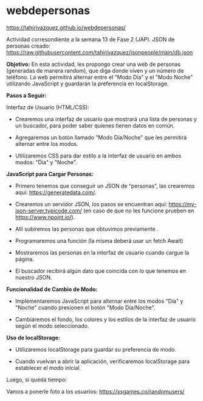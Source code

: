 # webdepersonas
https://tahirivazquez.github.io/webdepersonas/

Actividad corresondiente a la semana 13 de Fase 2 (JAP).
JSON de personas creado: https://raw.githubusercontent.com/tahirivazquez/jsonpeople/main/db.json

**Objetivo:** En esta actividad, les propongo crear una web de personas (generadas de manera random), que diga donde viven y un número de teléfono. La web permitirá alternar entre el "Modo Día" y el "Modo Noche" utilizando JavaScript y guardarán la preferencia en localStorage.


**Pasos a Seguir:**

Interfaz de Usuario (HTML/CSS):

- Crearemos una interfaz de usuario que mostrará una lista de personas y un buscador, para poder saber quienes tienen datos en común.

- Agregaremos un botón llamado "Modo Día/Noche" que les permitirá alternar entre los modos.

- Utilizaremos CSS para dar estilo a la interfaz de usuario en ambos modos: "Día" y "Noche".

 

**JavaScript para Cargar Personas:**

- Primero tenemos que conseguir un JSON de “personas”, las crearemos aquí: https://generatedata.com/. 

- Crearemos un servidor JSON, los pasos se encuentran aquí: https://my-json-server.typicode.com/ (en caso de que no les funcione prueben en https://www.npoint.io/).

- Allí subiremos las personas que obtuvimos previamente .

- Programaremos una función (la misma deberá usar un fetch Await)

- Mostraremos las personas en la interfaz de usuario cuando cargue la página.

- El buscador recibirá algún dato que coincida con lo que tenemos en nuestro JSON.

 

**Funcionalidad de Cambio de Modo:**

- Implementaremos JavaScript para alternar entre los modos "Día" y "Noche" cuando presionen el botón "Modo Día/Noche".

- Cambiaremos el fondo, los colores y los estilos de la interfaz de usuario según el modo seleccionado.

  

**Uso de localStorage:**

- Utilizaremos localStorage para guardar su preferencia de modo.

- Cuando vuelvan a abrir la aplicación, verificaremos localStorage para establecer el modo inicial.

 

Luego, si queda tiempo:

Vamos a ponerle foto a los usuarios:  https://xsgames.co/randomusers/

